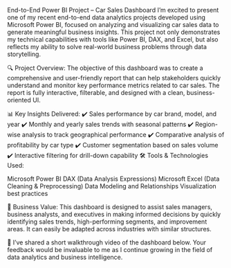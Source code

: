 End-to-End Power BI Project – Car Sales Dashboard
I’m excited to present one of my recent end-to-end data analytics projects developed using Microsoft Power BI, focused on analyzing and visualizing car sales data to generate meaningful business insights. This project not only demonstrates my technical capabilities with tools like Power BI, DAX, and Excel, but also reflects my ability to solve real-world business problems through data storytelling.

🔍 Project Overview:
The objective of this dashboard was to create a comprehensive and user-friendly report that can help stakeholders quickly understand and monitor key performance metrics related to car sales. The report is fully interactive, filterable, and designed with a clean, business-oriented UI.

📊 Key Insights Delivered:
✔️ Sales performance by car brand, model, and year
 ✔️ Monthly and yearly sales trends with seasonal patterns
 ✔️ Region-wise analysis to track geographical performance
 ✔️ Comparative analysis of profitability by car type
 ✔️ Customer segmentation based on sales volume
 ✔️ Interactive filtering for drill-down capability
🛠️ Tools & Technologies Used:

Microsoft Power BI
DAX (Data Analysis Expressions)
Microsoft Excel (Data Cleaning & Preprocessing)
Data Modeling and Relationships
Visualization best practices

🎯 Business Value:
This dashboard is designed to assist sales managers, business analysts, and executives in making informed decisions by quickly identifying sales trends, high-performing segments, and improvement areas. It can easily be adapted across industries with similar structures.

🎥 I’ve shared a short walkthrough video of the dashboard below. Your feedback would be invaluable to me as I continue growing in the field of data analytics and business intelligence.
